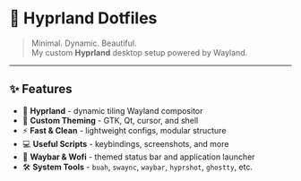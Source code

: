 # 🌌 Hyprland Dotfiles

> Minimal. Dynamic. Beautiful.  
> My custom **Hyprland** desktop setup powered by Wayland.

---


## ✨ Features

- 🧠 **Hyprland** - dynamic tiling Wayland compositor
- 🎨 **Custom Theming** - GTK, Qt, cursor, and shell
- ⚡ **Fast & Clean** - lightweight configs, modular structure
- 💻 **Useful Scripts** - keybindings, screenshots, and more
- 🌙 **Waybar & Wofi** - themed status bar and application launcher
- 🛠️ **System Tools** - `buah`, `swaync`, `waybar`, `hyprshot`, `ghostty`, etc.
